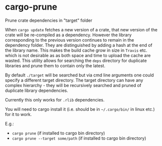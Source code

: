 # cargo-prune
Prune crate dependencies in "target" folder

When `cargo update` fetches a new version of a crate, that new version of the crate will be
re-compiled as a dependency. However the library corresponding to the previous version continues
to remain in the dependency folder. They are distinguished by adding a hash at the end of the
library name.  This makes the build cache grow in size in `Travis` etc. which is not desirable
as as both space and time to upload the cache are wasted. This utility allows for searching the
`deps` directory for duplicate libraries and prune them to contain only the latest.

By default `./target` will be searched but via cmd line arguments one could specify a different
target directory. The target directory can have any complex hierarchy - they will be
recursively searched and pruned of duplicate library dependencies.

Currently this only works for `.rlib` dependencies.

You will need to cargo install it (i.e. should be in `~/.cargo/bin/` in linux etc.) for it to work.

E.g.:
- `cargo prune` (if installed to cargo bin directory)
- `cargo prune --target some/path` (if installed to cargo bin directory)
